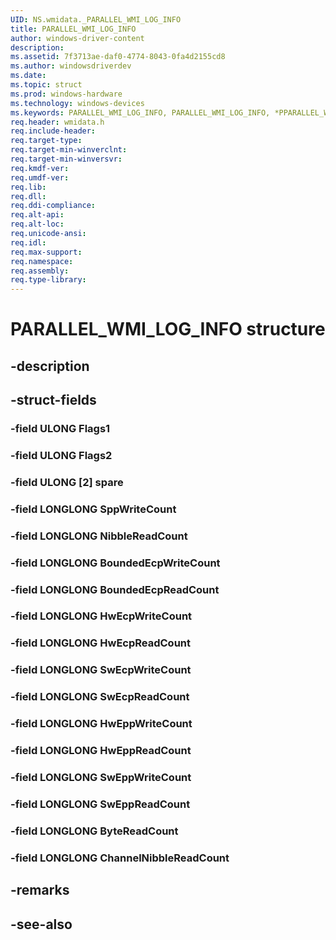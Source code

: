 ```yaml
---
UID: NS.wmidata._PARALLEL_WMI_LOG_INFO
title: PARALLEL_WMI_LOG_INFO
author: windows-driver-content
description: 
ms.assetid: 7f3713ae-daf0-4774-8043-0fa4d2155cd8
ms.author: windowsdriverdev
ms.date: 
ms.topic: struct
ms.prod: windows-hardware
ms.technology: windows-devices
ms.keywords: PARALLEL_WMI_LOG_INFO, PARALLEL_WMI_LOG_INFO, *PPARALLEL_WMI_LOG_INFO
req.header: wmidata.h
req.include-header:
req.target-type:
req.target-min-winverclnt:
req.target-min-winversvr:
req.kmdf-ver:
req.umdf-ver:
req.lib:
req.dll:
req.ddi-compliance:
req.alt-api:
req.alt-loc:
req.unicode-ansi:
req.idl:
req.max-support:
req.namespace:
req.assembly:
req.type-library:
---
```


# PARALLEL_WMI_LOG_INFO structure

## -description



## -struct-fields

### -field ULONG Flags1			
 	
### -field ULONG Flags2			
 	
### -field ULONG [2] spare			
 	
### -field LONGLONG SppWriteCount			
 	
### -field LONGLONG NibbleReadCount			
 	
### -field LONGLONG BoundedEcpWriteCount			
 	
### -field LONGLONG BoundedEcpReadCount			
 	
### -field LONGLONG HwEcpWriteCount			
 	
### -field LONGLONG HwEcpReadCount			
 	
### -field LONGLONG SwEcpWriteCount			
 	
### -field LONGLONG SwEcpReadCount			
 	
### -field LONGLONG HwEppWriteCount			
 	
### -field LONGLONG HwEppReadCount			
 	
### -field LONGLONG SwEppWriteCount			
 	
### -field LONGLONG SwEppReadCount			
 	
### -field LONGLONG ByteReadCount			
 	
### -field LONGLONG ChannelNibbleReadCount			
 	
## -remarks

## -see-also